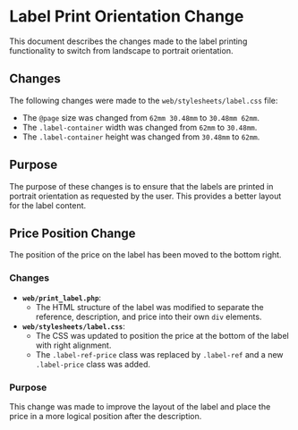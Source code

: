 # Label Print Orientation Change

This document describes the changes made to the label printing functionality to switch from landscape to portrait orientation.

## Changes

The following changes were made to the `web/stylesheets/label.css` file:

- The `@page` size was changed from `62mm 30.48mm` to `30.48mm 62mm`.
- The `.label-container` width was changed from `62mm` to `30.48mm`.
- The `.label-container` height was changed from `30.48mm` to `62mm`.

## Purpose

The purpose of these changes is to ensure that the labels are printed in portrait orientation as requested by the user. This provides a better layout for the label content.

## Price Position Change

The position of the price on the label has been moved to the bottom right.

### Changes

- **`web/print_label.php`**:
  - The HTML structure of the label was modified to separate the reference, description, and price into their own `div` elements.
- **`web/stylesheets/label.css`**:
  - The CSS was updated to position the price at the bottom of the label with right alignment.
  - The `.label-ref-price` class was replaced by `.label-ref` and a new `.label-price` class was added.

### Purpose

This change was made to improve the layout of the label and place the price in a more logical position after the description.